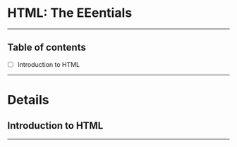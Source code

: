 # HTML: The EEentials
---  
## Table of contents
- [ ] Introduction to HTML

---  
# Details
## Introduction to HTML
---  

